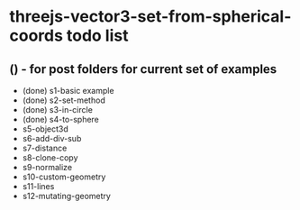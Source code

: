 # threejs-vector3-set-from-spherical-coords todo list

## () - for post folders for current set of examples
* (done) s1-basic example
* (done) s2-set-method
* (done) s3-in-circle
* (done) s4-to-sphere
* s5-object3d
* s6-add-div-sub
* s7-distance
* s8-clone-copy
* s9-normalize
* s10-custom-geometry
* s11-lines
* s12-mutating-geometry
